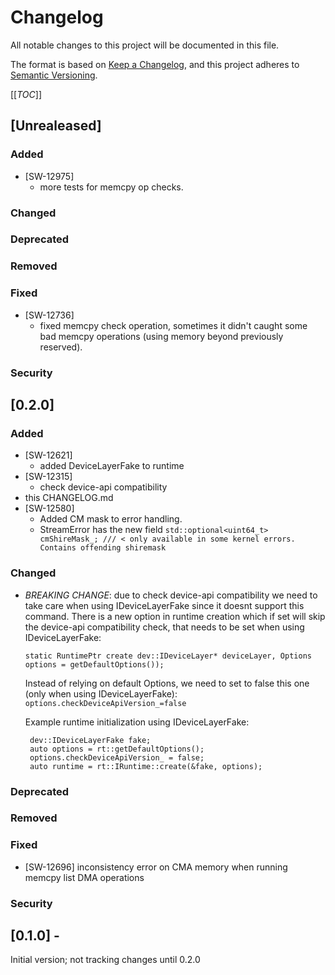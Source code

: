 # Changelog
All notable changes to this project will be documented in this file.

The format is based on [Keep a Changelog](https://keepachangelog.com/en/1.0.0/),
and this project adheres to [Semantic Versioning](https://semver.org/spec/v2.0.0.html).

[[_TOC_]]

## [Unrealeased]
### Added
- [SW-12975] 
  - more tests for memcpy op checks. 
### Changed
### Deprecated
### Removed
### Fixed
- [SW-12736]
  - fixed memcpy check operation, sometimes it didn't caught some bad memcpy operations (using memory beyond previously reserved).
### Security
## [0.2.0]
### Added
- [SW-12621] 
  - added DeviceLayerFake to runtime
- [SW-12315]
  - check device-api compatibility
- this CHANGELOG.md
- [SW-12580] 
  - Added CM mask to error handling.
  - StreamError has the new field   `std::optional<uint64_t> cmShireMask_; /// < only available in some kernel errors. Contains offending shiremask`
### Changed
 - *BREAKING CHANGE*: due to check device-api compatibility we need to take care when using IDeviceLayerFake since it doesnt support this command. There is a new option in runtime creation which if set will skip the device-api compatibility check, that needs to be set when using IDeviceLayerFake: 
 
    `static RuntimePtr create dev::IDeviceLayer* deviceLayer, Options options = getDefaultOptions());` 

    Instead of relying on default Options, we need to set to false this one (only when using IDeviceLayerFake): `options.checkDeviceApiVersion_=false` 
    
    Example runtime initialization using IDeviceLayerFake:

        dev::IDeviceLayerFake fake;
        auto options = rt::getDefaultOptions();
        options.checkDeviceApiVersion_ = false;
        auto runtime = rt::IRuntime::create(&fake, options);

### Deprecated
### Removed
### Fixed
 - [SW-12696] inconsistency error on CMA memory when running memcpy list DMA operations
### Security


## [0.1.0] - 
Initial version; not tracking changes until 0.2.0


